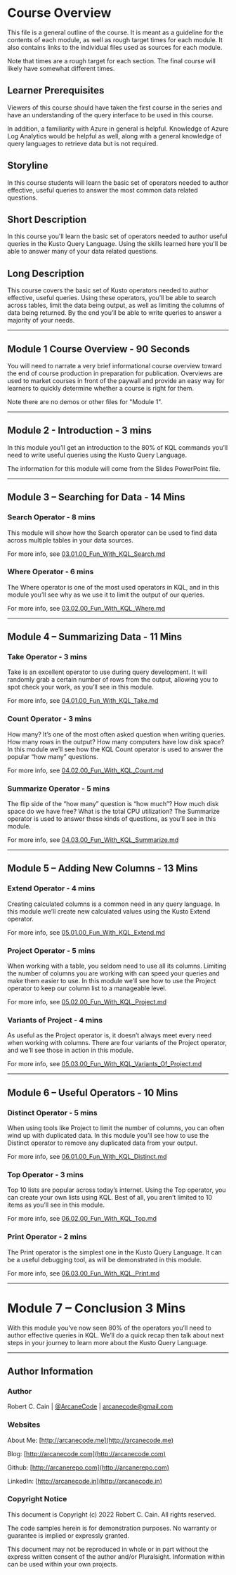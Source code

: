 # Course Overview

This file is a general outline of the course. It is meant as a guideline for the contents of each module, as well as rough target times for each module. It also contains links to the individual files used as sources for each module.

Note that times are a rough target for each section. The final course will likely have somewhat different times.

## Learner Prerequisites

Viewers of this course should have taken the first course in the series and have an understanding of the query interface to be used in this course.

In addition, a familiarity with Azure in general is helpful. Knowledge of Azure Log Analytics would be helpful as well, along with a general knowledge of query languages to retrieve data but is not required.

## Storyline

In this course students will learn the basic set of operators needed to author effective, useful queries to answer the most common data related questions.

## Short Description

In this course you'll learn the basic set of operators needed to author useful queries in the Kusto Query Language. Using the skills learned here you'll be able to answer many of your data related questions.

## Long Description

This course covers the basic set of Kusto operators needed to author effective, useful queries. Using these operators, you’ll be able to search across tables, limit the data being output, as well as limiting the columns of data being returned. By the end you’ll be able to write queries to answer a majority of your needs.

---

## Module 1	Course Overview - 90 Seconds

You will need to narrate a very brief informational course overview toward the end of course production in preparation for publication. Overviews are used to market courses in front of the paywall and provide an easy way for learners to quickly determine whether a course is right for them.

Note there are no demos or other files for "Module 1".

---

##	Module 2 - Introduction -	3 mins

In this module you’ll get an introduction to the 80% of KQL commands you’ll need to write useful queries using the Kusto Query Language.

The information for this module will come from the Slides PowerPoint file.

---

## Module 3 – Searching for Data - 14 Mins

### Search Operator - 8 mins

This module will show how the Search operator can be used to find data across multiple tables in your data sources.

For more info, see [03.01.00_Fun_With_KQL_Search.md](03.01_Search/03.01.00_Fun_With_KQL_Search.md)

### Where Operator - 6 mins

The Where operator is one of the most used operators in KQL, and in this module you’ll see why as we use it to limit the output of our queries.

For more info, see [03.02.00_Fun_With_KQL_Where.md](./03.02_Where/03.02.00_Fun_With_KQL_Where.md)

---

##	Module 4 – Summarizing Data	- 11 Mins

### Take Operator - 3 mins

Take is an excellent operator to use during query development. It will randomly grab a certain number of rows from the output, allowing you to spot check your work, as you’ll see in this module.

For more info, see [04.01.00_Fun_With_KQL_Take.md](04.01_Take/04.01.00_Fun_With_KQL_Take.md)

### Count Operator - 3 mins

How many? It’s one of the most often asked question when writing queries. How many rows in the output? How many computers have low disk space? In this module we’ll see how the KQL Count operator is used to answer the popular “how many” questions.

For more info, see [04.02.00_Fun_With_KQL_Count.md](04.02_Count/04.02.00_Fun_With_KQL_Count.md)

### Summarize Operator - 5 mins

The flip side of the “how many” question is “how much”? How much disk space do we have free? What is the total CPU utilization? The Summarize operator is used to answer these kinds of questions, as you’ll see in this module.

For more info, see [04.03.00_Fun_With_KQL_Summarize.md](04.03_Summarize/04.03.00_Fun_With_KQL_Summarize.md)

---

##	Module 5 – Adding New Columns -	13 Mins

### Extend Operator - 4 mins

Creating calculated columns is a common need in any query language. In this module we’ll create new calculated values using the Kusto Extend operator.

For more info, see [05.01.00_Fun_With_KQL_Extend.md](05.01_Extend/05.01.00_Fun_With_KQL_Extend.md)

### Project Operator - 5 mins

When working with a table, you seldom need to use all its columns. Limiting the number of columns you are working with can speed your queries and make them easier to use. In this module we’ll see how to use the Project operator to keep our column list to a manageable level.

For more info, see [05.02.00_Fun_With_KQL_Project.md](05.02_Project/05.02.00_Fun_With_KQL_Project.md)

### Variants of Project - 4 mins

As useful as the Project operator is, it doesn’t always meet every need when working with columns. There are four variants of the Project operator, and we’ll see those in action in this module.

For more info, see [05.03.00_Fun_With_KQL_Variants_Of_Project.md](05.03_Variants_of_Project/05.03.00_Fun_With_KQL_Variants_Of_Project.md)

---

##	Module 6 – Useful Operators	- 10 Mins

### Distinct Operator - 5 mins

When using tools like Project to limit the number of columns, you can often wind up with duplicated data. In this module you’ll see how to use the Distinct operator to remove any duplicated data from your output.

For more info, see [06.01.00_Fun_With_KQL_Distinct.md](06.01_Distinct/06.01.00_Fun_With_KQL_Distinct.md)

### Top Operator - 3 mins

Top 10 lists are popular across today’s internet. Using the Top operator, you can create your own lists using KQL. Best of all, you aren’t limited to 10 items as you’ll see in this module.

For more info, see [06.02.00_Fun_With_KQL_Top.md](06.02_Top/06.02.00_Fun_With_KQL_Top.md)

### Print Operator - 2 mins

The Print operator is the simplest one in the Kusto Query Language. It can be a useful debugging tool, as will be demonstrated in this module.

For more info, see [06.03.00_Fun_With_KQL_Print.md](06.03_Print/06.03.00_Fun_With_KQL_Print.md)

---

#	Module 7 – Conclusion	3 Mins

With this module you’ve now seen 80% of the operators you’ll need to author effective queries in KQL. We’ll do a quick recap then talk about next steps in your journey to learn more about the Kusto Query Language.

---

## Author Information

### Author

Robert C. Cain | [@ArcaneCode](https://twitter.com/arcanecode) | arcanecode@gmail.com

### Websites

About Me: [http://arcanecode.me](http://arcanecode.me)

Blog: [http://arcanecode.com](http://arcanecode.com)

Github: [http://arcanerepo.com](http://arcanerepo.com)

LinkedIn: [http://arcanecode.in](http://arcanecode.in)

### Copyright Notice

This document is Copyright (c) 2022 Robert C. Cain. All rights reserved.

The code samples herein is for demonstration purposes. No warranty or guarantee is implied or expressly granted.

This document may not be reproduced in whole or in part without the express written consent of the author and/or Pluralsight. Information within can be used within your own projects.
